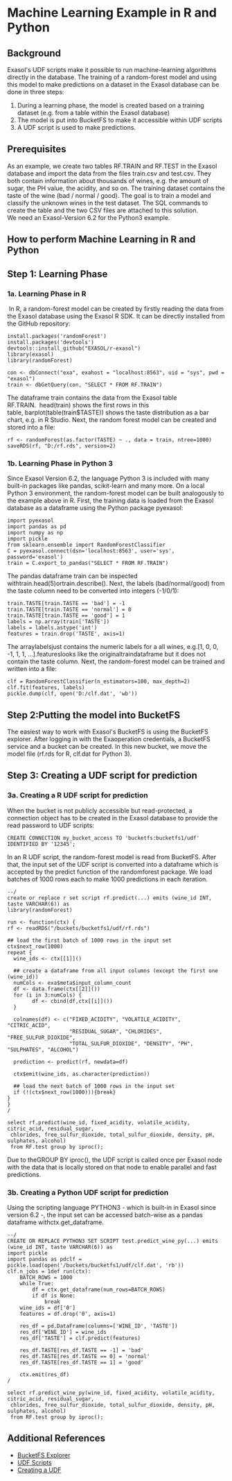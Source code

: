 # Machine Learning Example in R and Python 
## Background

Exasol's UDF scripts make it possible to run machine-learning algorithms directly in the database. The training of a random-forest model and using this model to make predictions on a dataset in the Exasol database can be done in three steps:

1. During a learning phase, the model is created based on a training dataset (e.g. from a table within the Exasol database)
2. The model is put into BucketFS to make it accessible within UDF scripts
3. A UDF script is used to make predictions.

## Prerequisites

As an example, we create two tables RF.TRAIN and RF.TEST in the Exasol database and import the data from the files train.csv and test.csv. They both contain information about thousands of wines, e.g. the amount of sugar, the PH value, the acidity, and so on. The training dataset contains the taste of the wine (bad / normal / good). The goal is to train a model and classify the unknown wines in the test dataset. The SQL commands to create the table and the two CSV files are attached to this solution.  
We need an Exasol-Version 6.2 for the Python3 example.

## How to perform Machine Learning in R and Python

## Step 1: Learning Phase

### 1a. Learning Phase in R

 In R, a random-forest model can be created by firstly reading the data from the Exasol database using the Exasol R SDK. It can be directly installed from the GitHub repository:


```"code-java"
install.packages('randomForest')
install.packages('devtools')
devtools::install_github("EXASOL/r-exasol")
library(exasol)
library(randomForest)

con <- dbConnect("exa", exahost = "localhost:8563", uid = "sys", pwd = "exasol")
train <- dbGetQuery(con, "SELECT * FROM RF.TRAIN")
```
The dataframe train contains the data from the Exasol table RF.TRAIN.  head(train) shows the first rows in this table, barplot(table(train$TASTE)) shows the taste distribution as a bar chart, e.g. in R Studio. Next, the random forest model can be created and stored into a file:


```"code-java"
rf <- randomForest(as.factor(TASTE) ~ ., data = train, ntree=1000)
saveRDS(rf, "D:/rf.rds", version=2)
```
### 1b. Learning Phase in Python 3

Since Exasol Version 6.2, the language Python 3 is included with many built-in packages like pandas, scikit-learn and many more. On a local Python 3 environment, the random-forest model can be built analogously to the example above in R. First, the training data is loaded from the Exasol database as a dataframe using the Python package pyexasol:


```"code-java"
import pyexasol
import pandas as pd
import numpy as np
import pickle
from sklearn.ensemble import RandomForestClassifier
C = pyexasol.connect(dsn='localhost:8563', user='sys', password='exasol')
train = C.export_to_pandas("SELECT * FROM RF.TRAIN") 
```
The pandas dataframe train can be inspected withtrain.head(5)ortrain.describe(). Next, the labels (bad/normal/good) from the taste column need to be converted into integers (-1/0/1):


```"code-java"
train.TASTE[train.TASTE == 'bad'] = -1
train.TASTE[train.TASTE == 'normal'] = 0
train.TASTE[train.TASTE == 'good'] = 1
labels = np.array(train['TASTE'])
labels = labels.astype('int')
features = train.drop('TASTE', axis=1)
```
The arraylabelsjust contains the numeric labels for a all wines, e.g.[1, 0, 0, -1, 1, 1, ...].featureslooks like the originaltraindataframe but it does not contain the taste column. Next, the random-forest model can be trained and written into a file:


```"code-java"
clf = RandomForestClassifier(n_estimators=100, max_depth=2)
clf.fit(features, labels)
pickle.dump(clf, open('D:/clf.dat', 'wb'))
```
## Step 2:Putting the model into BucketFS

The easiest way to work with Exasol's BucketFS is using the BucketFS explorer. After logging in with the Exaoperation credentials, a BucketFS service and a bucket can be created. In this new bucket, we move the model file (rf.rds for R, clf.dat for Python 3).

## Step 3: Creating a UDF script for prediction

### 3a. Creating a R UDF script for prediction

When the bucket is not publicly accessible but read-protected, a connection object has to be created in the Exasol database to provide the read password to UDF scripts:


```"code-sql"
CREATE CONNECTION my_bucket_access TO 'bucketfs:bucketfs1/udf' IDENTIFIED BY '12345'; 
```
In an R UDF script, the random-forest model is read from BucketFS. After that, the input set of the UDF script is converted into a dataframe which is accepted by the predict function of the randomforest package. We load batches of 1000 rows each to make 1000 predictions in each iteration.


```"code-sql"
--/
create or replace r set script rf.predict(...) emits (wine_id INT, taste VARCHAR(6)) as
library(randomForest)

run <- function(ctx) {
rf <- readRDS("/buckets/bucketfs1/udf/rf.rds")

## load the first batch of 1000 rows in the input set
ctx$next_row(1000)
repeat {
  wine_ids <- ctx[[1]]()

  ## create a dataframe from all input columns (except the first one (wine_id))
  numCols <- exa$meta$input_column_count
  df <- data.frame(ctx[[2]]())
  for (i in 3:numCols) {
        df <- cbind(df,ctx[[i]]())
  }

  colnames(df) <- c("FIXED_ACIDITY", "VOLATILE_ACIDITY", "CITRIC_ACID",
                    "RESIDUAL_SUGAR", "CHLORIDES", "FREE_SULFUR_DIOXIDE",
                    "TOTAL_SULFUR_DIOXIDE", "DENSITY", "PH", "SULPHATES", "ALCOHOL")

  prediction <- predict(rf, newdata=df)

  ctx$emit(wine_ids, as.character(prediction))  

  ## load the next batch of 1000 rows in the input set
  if (!(ctx$next_row(1000))){break}
}
}
/
```

```"code-sql"
select rf.predict(wine_id, fixed_acidity, volatile_acidity, citric_acid, residual_sugar, 
 chlorides, free_sulfur_dioxide, total_sulfur_dioxide, density, pH, sulphates, alcohol) 
 from RF.test group by iproc(); 
```
Due to theGROUP BY iproc(), the UDF script is called once per Exasol node with the data that is locally stored on that node to enable parallel and fast predictions.

### 3b. Creating a Python UDF script for prediction

Using the scripting language PYTHON3 - which is built-in in Exasol since version 6.2 -, the input set can be accessed batch-wise as a pandas dataframe withctx.get_dataframe.


```"code-sql"
--/
CREATE OR REPLACE PYTHON3 SET SCRIPT test.predict_wine_py(...) emits (wine_id INT, taste VARCHAR(6)) as
import pickle
import pandas as pdclf = pickle.load(open('/buckets/bucketfs1/udf/clf.dat', 'rb'))
clf.n_jobs = 1def run(ctx):
	BATCH_ROWS = 1000
	while True:
		df = ctx.get_dataframe(num_rows=BATCH_ROWS)
		if df is None:
			break
	wine_ids = df['0']
	features = df.drop('0', axis=1)
	
	res_df = pd.DataFrame(columns=['WINE_ID', 'TASTE'])
	res_df['WINE_ID'] = wine_ids
	res_df['TASTE'] = clf.predict(features)
	
	res_df.TASTE[res_df.TASTE == -1] = 'bad'
	res_df.TASTE[res_df.TASTE == 0] = 'normal'
	res_df.TASTE[res_df.TASTE == 1] = 'good'
  
	ctx.emit(res_df)
/
```

```"code-sql"
select rf.predict_wine_py(wine_id, fixed_acidity, volatile_acidity, citric_acid, residual_sugar, 
 chlorides, free_sulfur_dioxide, total_sulfur_dioxide, density, pH, sulphates, alcohol) 
 from RF.test group by iproc();
```
## Additional References

* [BucketFS Explorer](https://github.com/exasol/bucketfs-explorer)
* [UDF Scripts](https://docs.exasol.com/database_concepts/udf_scripts.htm)
* [Creating a UDF](https://community.exasol.com/t5/Data-Science/How-to-create-and-use-UDFs/ta-p/501)
